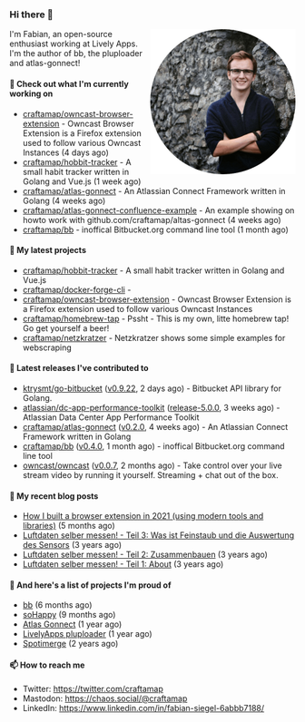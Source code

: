 ### Hi there 👋

<img src="https://raw.githubusercontent.com/craftamap/craftamap/master/assets/profile_picture.png" align="right" width="256"/>

I'm Fabian, an open-source enthusiast working at Lively Apps. I'm the author of bb, the pluploader and atlas-gonnect!

#### 👷 Check out what I'm currently working on

- [craftamap/owncast-browser-extension](https://github.com/craftamap/owncast-browser-extension) - Owncast Browser Extension is a Firefox extension used to follow various Owncast Instances (4 days ago)
- [craftamap/hobbit-tracker](https://github.com/craftamap/hobbit-tracker) - A small habit tracker written in Golang and Vue.js (1 week ago)
- [craftamap/atlas-gonnect](https://github.com/craftamap/atlas-gonnect) - An Atlassian Connect Framework written in Golang (4 weeks ago)
- [craftamap/atlas-gonnect-confluence-example](https://github.com/craftamap/atlas-gonnect-confluence-example) - An example showing on howto work with github.com/craftamap/altas-gonnect (4 weeks ago)
- [craftamap/bb](https://github.com/craftamap/bb) - inoffical Bitbucket.org command line tool (1 month ago)

#### 🌱 My latest projects

- [craftamap/hobbit-tracker](https://github.com/craftamap/hobbit-tracker) - A small habit tracker written in Golang and Vue.js
- [craftamap/docker-forge-cli](https://github.com/craftamap/docker-forge-cli) - 
- [craftamap/owncast-browser-extension](https://github.com/craftamap/owncast-browser-extension) - Owncast Browser Extension is a Firefox extension used to follow various Owncast Instances
- [craftamap/homebrew-tap](https://github.com/craftamap/homebrew-tap) - Pssht - This is my own, litte homebrew tap! Go get yourself a beer!
- [craftamap/netzkratzer](https://github.com/craftamap/netzkratzer) - Netzkratzer shows some simple examples for webscraping

#### 🔭 Latest releases I've contributed to

- [ktrysmt/go-bitbucket](https://github.com/ktrysmt/go-bitbucket) ([v0.9.22](https://github.com/ktrysmt/go-bitbucket/releases/tag/v0.9.22), 2 days ago) - Bitbucket API library for Golang.
- [atlassian/dc-app-performance-toolkit](https://github.com/atlassian/dc-app-performance-toolkit) ([release-5.0.0](https://github.com/atlassian/dc-app-performance-toolkit/releases/tag/release-5.0.0), 3 weeks ago) - Atlassian Data Center App Performance Toolkit
- [craftamap/atlas-gonnect](https://github.com/craftamap/atlas-gonnect) ([v0.2.0](https://github.com/craftamap/atlas-gonnect/releases/tag/v0.2.0), 4 weeks ago) - An Atlassian Connect Framework written in Golang
- [craftamap/bb](https://github.com/craftamap/bb) ([v0.4.0](https://github.com/craftamap/bb/releases/tag/v0.4.0), 1 month ago) - inoffical Bitbucket.org command line tool
- [owncast/owncast](https://github.com/owncast/owncast) ([v0.0.7](https://github.com/owncast/owncast/releases/tag/v0.0.7), 2 months ago) - Take control over your live stream video by running it yourself.  Streaming &#43; chat out of the box.

#### 📜 My recent blog posts


- [How I built a browser extension in 2021 (using modern tools and libraries)](https://siegelfabian.de/posts/2021/02/how-i-built-a-browser-extension-in-2021/) (5 months ago)
- [Luftdaten selber messen! - Teil 3: Was ist Feinstaub und die Auswertung des Sensors](https://siegelfabian.de/posts/2018/02/luftdaten3/) (3 years ago)
- [Luftdaten selber messen! - Teil 2: Zusammenbauen](https://siegelfabian.de/posts/2018/02/luftdaten2/) (3 years ago)
- [Luftdaten selber messen! - Teil 1: About](https://siegelfabian.de/posts/2018/02/luftdaten1/) (3 years ago)

#### 🦚 And here's a list of projects I'm proud of


- [bb](https://siegelfabian.de/projects/2021/bb/) (6 months ago)
- [soHappy](https://siegelfabian.de/projects/2020/sohappy/) (9 months ago)
- [Atlas Gonnect](https://siegelfabian.de/projects/2020/atlas-gonnect/) (1 year ago)
- [LivelyApps pluploader](https://siegelfabian.de/projects/2020/pluploader/) (1 year ago)
- [Spotimerge](https://siegelfabian.de/projects/2019/spotimerge/) (2 years ago)

#### 📫 How to reach me

- Twitter: https://twitter.com/craftamap
- Mastodon: https://chaos.social/@craftamap
- LinkedIn: https://www.linkedin.com/in/fabian-siegel-6abbb7188/

